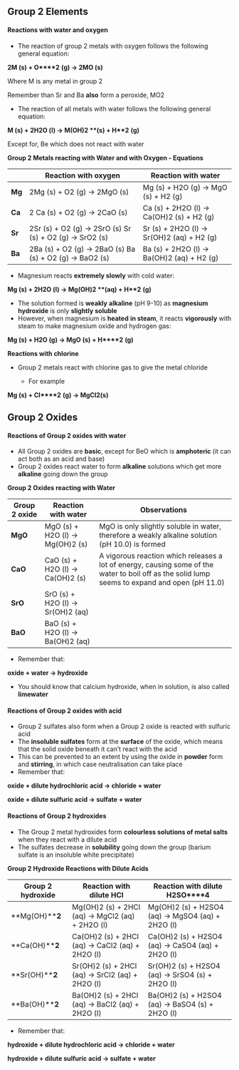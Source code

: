 ## Group 2 Elements

#### Reactions with water and oxygen

* The reaction of group 2 metals with oxygen follows the following general equation:

**2M (s) + O****2** **(g) → 2MO (s)**

Where M is any metal in group 2

Remember than Sr and Ba **also** form a peroxide, MO2

* The reaction of all metals with water follows the following general equation:

**M (s) + 2H****2****O (l) → M(OH)****2** **(s) + H****2** **(g)**

Except for, Be which does not react with water

**Group 2 Metals reacting with Water and with Oxygen - Equations**

|  | **Reaction with oxygen** | **Reaction with water** |
| --- | --- | --- |
| **Mg** | 2Mg (s) + O2 (g) → 2MgO (s) | Mg (s) + H2O (g) → MgO (s) + H2 (g) |
| **Ca** | 2 Ca (s) + O2 (g) → 2CaO (s) | Ca (s) + 2H2O (l) → Ca(OH)2 (s) + H2 (g) |
| **Sr** | 2Sr (s) + O2 (g) → 2SrO (s)  Sr (s) + O2 (g) → SrO2 (s) | Sr (s) + 2H2O (l) → Sr(OH)2 (aq) + H2 (g) |
| **Ba** | 2Ba (s) + O2 (g) → 2BaO (s)  Ba (s) + O2 (g) → BaO2 (s) | Ba (s) + 2H2O (l) → Ba(OH)2 (aq) + H2 (g) |

* Magnesium reacts **extremely slowly** with cold water:

**Mg (s) + 2H****2****O (l) → Mg(OH)****2** **(aq) + H****2** **(g)**

* The solution formed is **weakly** **alkaline** (pH 9-10) as **magnesium hydroxide** is only **slightly soluble**
* However, when magnesium is **heated** **in steam**, it reacts **vigorously** with steam to make magnesium oxide and hydrogen gas:

**Mg (s) + H****2****O (g) → MgO (s) + H****2** **(g)**

**Reactions with chlorine**

* Group 2 metals react with chlorine gas to give the metal chloride

  + For example

**Mg (s) + Cl****2** **(g) → MgCl****2****(s)**

## Group 2 Oxides

#### Reactions of Group 2 oxides with water

* All Group 2 oxides are **basic**, except for BeO which is **amphoteric** (it can act both as an acid and base)
* Group 2 oxides react water to form **alkaline** solutions which get more **alkaline** going down the group

**Group 2 Oxides reacting with Water**

| **Group 2 oxide** | **Reaction with water** | **Observations** |
| --- | --- | --- |
| **MgO** | MgO (s) + H2O (l) → Mg(OH)2 (s) | MgO is only slightly soluble in water, therefore a weakly alkaline solution (pH 10.0) is formed |
| **CaO** | CaO (s) + H2O (l) → Ca(OH)2 (s) | A vigorous reaction which releases a lot of energy, causing some of the water to boil off as the solid lump seems to expand and open (pH 11.0) |
| **SrO** | SrO (s) + H2O (l) → Sr(OH)2 (aq) |  |
| **BaO** | BaO (s) + H2O (l) → Ba(OH)2 (aq) |  |

* Remember that:

**oxide + water → hydroxide**

* You should know that calcium hydroxide, when in solution, is also called **limewater**

#### Reactions of Group 2 oxides with acid

* Group 2 sulfates also form when a Group 2 oxide is reacted with sulfuric acid
* The **insoluble sulfates** form at the **surface** of the oxide, which means that the solid oxide beneath it can’t react with the acid
* This can be prevented to an extent by using the oxide in **powder** form and **stirring**, in which case neutralisation can take place
* Remember that:

**oxide + dilute hydrochloric acid → chloride + water**

**oxide + dilute sulfuric acid → sulfate + water**

#### Reactions of Group 2 hydroxides

* The Group 2 metal hydroxides form **colourless solutions of metal salts** when they react with a dilute acid
* The sulfates decrease in **solubility** going down the group (barium sulfate is an insoluble white precipitate)

**Group 2 Hydroxide Reactions with Dilute Acids**

| **Group 2 hydroxide** | **Reaction with dilute HCl** | **Reaction with dilute H****2****SO****4** |
| --- | --- | --- |
| **Mg(OH)****2** | Mg(OH)2 (s) + 2HCl (aq) → MgCl2 (aq) + 2H2O (l) | Mg(OH)2 (s) + H2SO4 (aq) → MgSO4 (aq) + 2H2O (l) |
| **Ca(OH)****2** | Ca(OH)2 (s) + 2HCl (aq) → CaCl2 (aq) + 2H2O (l) | Ca(OH)2 (s) + H2SO4 (aq) → CaSO4 (aq) + 2H2O (l) |
| **Sr(OH)****2** | Sr(OH)2 (s) + 2HCl (aq) → SrCl2 (aq) + 2H2O (l) | Sr(OH)2 (s) + H2SO4 (aq) → SrSO4 (s) + 2H2O (l) |
| **Ba(OH)****2** | Ba(OH)2 (s) + 2HCl (aq) → BaCl2 (aq) + 2H2O (l) | Ba(OH)2 (s) + H2SO4 (aq) → BaSO4 (s) + 2H2O (l) |

* Remember that:

**hydroxide + dilute hydrochloric acid → chloride + water**

**hydroxide + dilute sulfuric acid → sulfate + water**